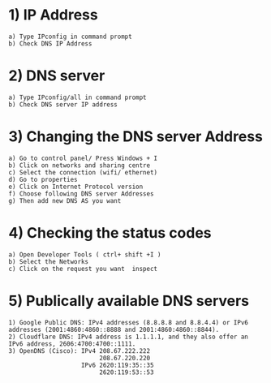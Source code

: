 # 1) IP Address
    a) Type IPconfig in command prompt
    b) Check DNS IP Address
# 2)  DNS server
    a) Type IPconfig/all in command prompt
    b) Check DNS server IP address
# 3) Changing the DNS server Address
    a) Go to control panel/ Press Windows + I
    b) Click on networks and sharing centre
    c) Select the connection (wifi/ ethernet)
    d) Go to properties
    e) Click on Internet Protocol version
    f) Choose following DNS server Addresses
    g) Then add new DNS AS you want
# 4) Checking the status codes
    a) Open Developer Tools ( ctrl+ shift +I )
    b) Select the Networks
    c) Click on the request you want  inspect
# 5) Publically available DNS servers 
    1) Google Public DNS: IPv4 addresses (8.8.8.8 and 8.8.4.4) or IPv6 addresses (2001:4860:4860::8888 and 2001:4860:4860::8844). 
    2) Cloudflare DNS: IPv4 address is 1.1.1.1, and they also offer an IPv6 address, 2606:4700:4700::1111. 
    3) OpenDNS (Cisco): IPv4 208.67.222.222
                             208.67.220.220
                        IPv6 2620:119:35::35
                             2620:119:53::53
    
      
    
